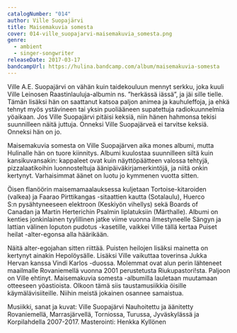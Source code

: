 ```yaml
---
catalogNumber: "014"
author: Ville Suopajärvi
title: Maisemakuvia somesta
cover: 014-ville_suopajarvi-maisemakuvia_somesta.png
genre:
  - ambient
  - singer-songwriter
releaseDate: 2017-03-17
bandcampUrl: https://hulina.bandcamp.com/album/maisemakuvia-somesta
---
```

Ville A.E. Suopajärvi on vähän kuin taidekouluun mennyt serkku, joka kuuli Ville Leinosen Raastinlauluja-albumin ns. ”herkässä iässä”, ja jäi sille tielle. Tämän lisäksi hän on saattanut katsoa paljon animea ja kauhuleffoja, ja ehkä tehnyt myös ystävineen tai yksin puoliääneen supatettuja radiokuunnelmia yöaikaan. Jos Ville Suopajärvi pitäisi keksiä, niin hänen hahmonsa tekisi suunnilleen näitä juttuja.
Onneksi Ville Suopajärveä ei tarvitse keksiä. Onneksi hän on jo.

Maisemakuvia somesta on Ville Suopajärven aika mones albumi, mutta Hulinalle hän on tuore kiinnitys. Albumi kuulostaa suunnilleen siltä kuin kansikuvansakin: kappaleet ovat kuin näyttöpäätteen valossa tehtyjä, pizzalaatikoihin luonnosteltuja äänipäiväkirjamerkintöjä, ja niitä onkin kertynyt. Varhaisimmat äänet on luotu jo kymmenen vuotta sitten.

Öisen flanöörin maisemamaalauksessa kuljetaan Tortoise-kitaroiden (valkea) ja Faarao Pirttikangas -sitaattien kautta (Sotalaulu), Huerco S:n pysähtyneeseen elektroon (Keskiyön vihellys) sekä Boards of Canadan ja Martin Herterichin Psalmin liplatuksiin (Märthalle). Albumi on kenties jonkinlainen tyylillinen jatke viime vuonna ilmestyneelle Sängyn ja lattian välinen loputon pudotus -kasetille, vaikkei Ville tällä kertaa Puiset heilat -alter-egonsa alla häärikään.

Näitä alter-egojahan sitten riittää. Puisten heilojen lisäksi mainetta on kertynyt ainakin Hepolöysälle. Lisäksi Ville vaikuttaa toverinsa Jukka Hervan kanssa Vindi Karlos -duossa. Molemmat ovat alun perin lähteneet maailmalle Rovaniemellä vuonna 2001 perustetusta Riukupastori!sta. Paljoon on Ville ehtinyt.
Maisemakuvia somesta -albumilla lauletaan muutamaan otteeseen yöastioista. Olkoon tämä siis taustamusiikkia öisille käymälävisiiteille. Niihin meistä jokainen osannee samaistua.

Musiikki, sanat ja kuvat: Ville Suopajärvi
Nauhoitettu ja äänitetty Rovaniemellä, Marrasjärvellä, Torniossa, Turussa, Jyväskylässä ja Korpilahdella 2007-2017.
Masterointi: Henkka Kyllönen